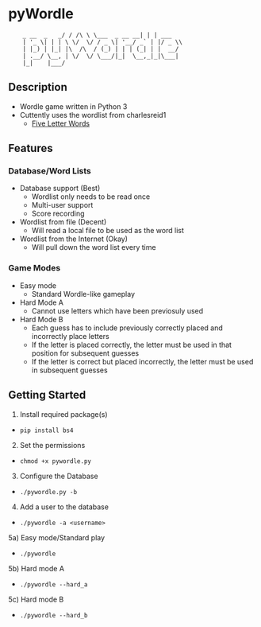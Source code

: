 # pyWordle
```             __    __              _ _      
    _ __  _   _/ / /\ \ \___  _ __ __| | | ___ 
    | '_ \| | | \ \/  \/ / _ \| '__/ _` | |/ _ \\
    | |_) | |_| |\  /\  / (_) | | | (_| | |  __/
    | .__/ \__, | \/  \/ \___/|_|  \__,_|_|\___|
    |_|    |___/
```

## Description 
- Wordle game written in Python 3
- Cuttently uses the wordlist from charlesreid1 
  - [Five Letter Words](https://github.com/charlesreid1/five-letter-words/blob/master/sgb-words.txt)

## Features
### Database/Word Lists
- Database support (Best)
  - Wordlist only needs to be read once
  - Multi-user support 
  - Score recording 
- Wordlist from file (Decent)
  - Will read a local file to be used as the word list
- Wordlist from the Internet (Okay)
  - Will pull down the word list every time

### Game Modes
- Easy mode
  - Standard Wordle-like gameplay
- Hard Mode A
  - Cannot use letters which have been previosuly used
- Hard Mode B
  - Each guess has to include previously correctly placed and incorrectly place letters
  - If the letter is placed correctly, the letter must be used in that position for subsequent guesses
  - If the letter is correct but placed incorrectly, the letter must be used in subsequent guesses 

## Getting Started
1) Install required package(s)
  - `pip install bs4`

2) Set the permissions
  - `chmod +x pywordle.py`

3) Configure the Database
  - `./pywordle.py -b`

4) Add a user to the database
  - `./pywordle -a <username>`

5a) Easy mode/Standard play
  - `./pywordle`

5b) Hard mode A
  - `./pywordle --hard_a`

5c) Hard mode B
  - `./pywordle --hard_b`